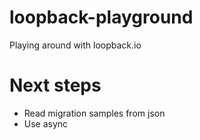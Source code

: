 # loopback-playground
Playing around with loopback.io

# Next steps

- Read migration samples from json
- Use async